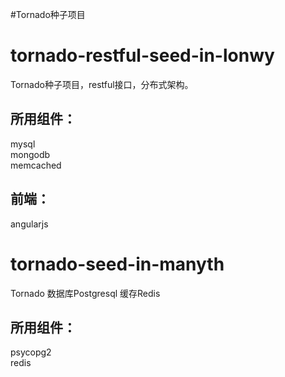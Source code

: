 #Tornado种子项目

# tornado-restful-seed-in-lonwy
Tornado种子项目，restful接口，分布式架构。

## 所用组件：
mysql   
mongodb   
memcached   

## 前端：
angularjs   

# tornado-seed-in-manyth
Tornado 数据库Postgresql 缓存Redis

## 所用组件：
psycopg2   
redis   
